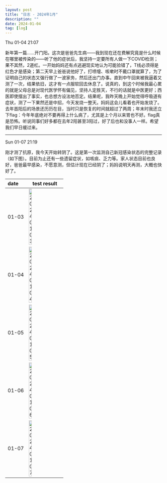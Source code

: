 ```yaml
---
layout: post
title: "日志 - 2024年1月"
description: ""
date: 2024-01-04
tag: [log]
---
```

Thu 01-04 21:07

新年第一篇……开门阳。这次是爸爸先生病——我到现在还在费解究竟是什么时候在哪里被传染的——听了他的症状后，我坚持一定要所有人做一下COVID检测；果不其然，2道杠。一开始妈妈还有点逃避现实地认为可能验错了，T线必须得是红色才是感染；第二天早上爸爸说他好了，打喷嚏、咳嗽时不戴口罩就算了，为了证明自己的状态又强行做了一波家务，然后还出门办事。直到中午回来被我逼着又测了一次，结果依旧，这才有一点服软回去休息了。说真的，到这个时候我最心累的就是父母总是对现代医学怀有偏见，坚持人定胜天，不行的话就是中医更好；西医即使摆出了事实，也总想方设法地否定。结果呢，我昨天晚上开始觉得呼吸道有症状，测了一下果然还是中招，今天发烧一整天。妈妈这会儿看着也开始发烧了。去年首阳后的场景还历历在目，当时只是恢复的时间就超过了两周；年末时我还立下flag：今年年底绝对不要再得上什么病了，尤其是上个月以来胃也不好。flag真是恐怖。听说同事们好多都在去年2阳甚至3阳过，好了后也和没事人一样。希望我们早日缓过来。

---
Sun 01-07 21:19

刚才测了抗原，我今天开始转阴了。这是第一次监测自己新冠感染状态的完整记录（如下图）。目前为止还有一些遗留症状，如咳痰、乏力等。家人状态目前也良好，爸爸最早感染，不愿意测，但估计现在已经阴了；妈妈说明天再测，大概也快好了。

| date  | test result                                                                                                                   |
|:------|-------------------------------------------------------------------------------------------------------------------------------|
| 01-03 | <img src="https://youweiMa.github.io/assets/covid_testing_result_240103-240107/20240103.png" height="30%" title="20240103"/>  |
| 01-04 | <img src="https://youweiMa.github.io/assets/covid_testing_result_240103-240107/20240104.png" height="30%" title="20240104"/>  |
| 01-05 | <img src="https://youweiMa.github.io/assets/covid_testing_result_240103-240107/20240105.png" height="30%" title="20240105"/>  |
| 01-06 | <img src="https://youweiMa.github.io/assets/covid_testing_result_240103-240107/20240106.png" height="30%" title="20240106"/>  |
| 01-07 | <img src="https://youweiMa.github.io/assets/covid_testing_result_240103-240107/20240107.png" height="30%" title="20240107"/>  |